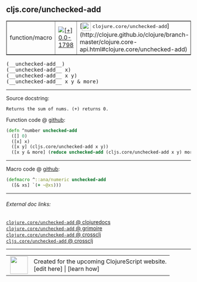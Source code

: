 ## cljs.core/unchecked-add



 <table border="1">
<tr>
<td>function/macro</td>
<td><a href="https://github.com/cljsinfo/cljs-api-docs/tree/0.0-1798"><img valign="middle" alt="[+] 0.0-1798" title="Added in 0.0-1798" src="https://img.shields.io/badge/+-0.0--1798-lightgrey.svg"></a> </td>
<td>
[<img height="24px" valign="middle" src="http://i.imgur.com/1GjPKvB.png"> <samp>clojure.core/unchecked-add</samp>](http://clojure.github.io/clojure/branch-master/clojure.core-api.html#clojure.core/unchecked-add)
</td>
</tr>
</table>


 <samp>
(__unchecked-add__)<br>
</samp>
 <samp>
(__unchecked-add__ x)<br>
</samp>
 <samp>
(__unchecked-add__ x y)<br>
</samp>
 <samp>
(__unchecked-add__ x y & more)<br>
</samp>

---





Source docstring:

```
Returns the sum of nums. (+) returns 0.
```


Function code @ [github](https://github.com/clojure/clojurescript/blob/r2644/src/cljs/cljs/core.cljs#L1890-L1895):

```clj
(defn ^number unchecked-add
  ([] 0)
  ([x] x)
  ([x y] (cljs.core/unchecked-add x y))
  ([x y & more] (reduce unchecked-add (cljs.core/unchecked-add x y) more)))
```

<!--
Repo - tag - source tree - lines:

 <pre>
clojurescript @ r2644
└── src
    └── cljs
        └── cljs
            └── <ins>[core.cljs:1890-1895](https://github.com/clojure/clojurescript/blob/r2644/src/cljs/cljs/core.cljs#L1890-L1895)</ins>
</pre>

-->

---

Macro code @ [github](https://github.com/clojure/clojurescript/blob/r2644/src/clj/cljs/core.clj#L371-L372):

```clj
(defmacro ^::ana/numeric unchecked-add
  ([& xs] `(+ ~@xs)))
```

<!--
Repo - tag - source tree - lines:

 <pre>
clojurescript @ r2644
└── src
    └── clj
        └── cljs
            └── <ins>[core.clj:371-372](https://github.com/clojure/clojurescript/blob/r2644/src/clj/cljs/core.clj#L371-L372)</ins>
</pre>
-->

---


###### External doc links:

[`clojure.core/unchecked-add` @ clojuredocs](http://clojuredocs.org/clojure.core/unchecked-add)<br>
[`clojure.core/unchecked-add` @ grimoire](http://conj.io/store/v1/org.clojure/clojure/1.7.0-beta3/clj/clojure.core/unchecked-add/)<br>
[`clojure.core/unchecked-add` @ crossclj](http://crossclj.info/fun/clojure.core/unchecked-add.html)<br>
[`cljs.core/unchecked-add` @ crossclj](http://crossclj.info/fun/cljs.core.cljs/unchecked-add.html)<br>

---

 <table>
<tr><td>
<img valign="middle" align="right" width="48px" src="http://i.imgur.com/Hi20huC.png">
</td><td>
Created for the upcoming ClojureScript website.<br>
[edit here] | [learn how]
</td></tr></table>

[edit here]:https://github.com/cljsinfo/cljs-api-docs/blob/master/cljsdoc/cljs.core/unchecked-add.cljsdoc
[learn how]:https://github.com/cljsinfo/cljs-api-docs/wiki/cljsdoc-files

<!--

This information was too distracting to show to readers, but I'll leave it
commented here since it is helpful to:

- pretty-print the data used to generate this document
- and show how to retrieve that data



The API data for this symbol:

```clj
{:return-type number,
 :ns "cljs.core",
 :name "unchecked-add",
 :signature ["[]" "[x]" "[x y]" "[x y & more]"],
 :history [["+" "0.0-1798"]],
 :type "function/macro",
 :full-name-encode "cljs.core/unchecked-add",
 :source {:code "(defn ^number unchecked-add\n  ([] 0)\n  ([x] x)\n  ([x y] (cljs.core/unchecked-add x y))\n  ([x y & more] (reduce unchecked-add (cljs.core/unchecked-add x y) more)))",
          :title "Function code",
          :repo "clojurescript",
          :tag "r2644",
          :filename "src/cljs/cljs/core.cljs",
          :lines [1890 1895]},
 :extra-sources [{:code "(defmacro ^::ana/numeric unchecked-add\n  ([& xs] `(+ ~@xs)))",
                  :title "Macro code",
                  :repo "clojurescript",
                  :tag "r2644",
                  :filename "src/clj/cljs/core.clj",
                  :lines [371 372]}],
 :full-name "cljs.core/unchecked-add",
 :clj-symbol "clojure.core/unchecked-add",
 :docstring "Returns the sum of nums. (+) returns 0."}

```

Retrieve the API data for this symbol:

```clj
;; from Clojure REPL
(require '[clojure.edn :as edn])
(-> (slurp "https://raw.githubusercontent.com/cljsinfo/cljs-api-docs/catalog/cljs-api.edn")
    (edn/read-string)
    (get-in [:symbols "cljs.core/unchecked-add"]))
```

-->
